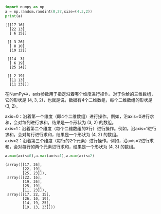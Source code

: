 ```python
import numpy as np
a = np.random.randint(0,27,size=(4,3,2))
print(a)
```

    [[[17 16]
      [22 13]
      [ 6 15]]
    
     [[ 3 26]
      [ 8 10]
      [19 12]]
    
     [[14  3]
      [ 6 19]
      [25 14]]
    
     [[ 2 19]
      [11 13]
      [11 23]]]
    

在NumPy中，axis参数用于指定沿着哪个维度进行操作。对于你给的三维数组，它的形状是 (4, 3, 2)，也就是说，数据有4个二维数组，每个二维数组的形状是 (3, 2)。

axis=0：沿着第一个维度（即4个二维数组）进行操作。例如，沿axis=0进行求和，会对每列进行求和，结果是一个形状为 (3, 2) 的数组。   
axis=1：沿着第二个维度（每个二维数组的3行）进行操作。例如，沿axis=1进行求和，会对每行进行求和，结果是一个形状为 (4, 2) 的数组。   
axis=2：沿着第三个维度（每行的2个元素）进行操作。例如，沿axis=2进行求和，会对每行的两个元素进行求和，结果是一个形状为 (4, 3) 的数组。   


```python
a.max(axis=0),a.max(axis=1),a.max(axis=2)
```




    (array([[17, 26],
            [22, 19],
            [25, 23]]),
     array([[22, 16],
            [19, 26],
            [25, 19],
            [11, 23]]),
     array([[17, 22, 15],
            [26, 10, 19],
            [14, 19, 25],
            [19, 13, 23]]))




```python

```
